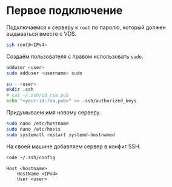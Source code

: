 # Первое подключение

Подключаемся к серверу к `root` по паролю, который должен выдываться вместе с VDS.
```sh
ssh root@<IPv4>
```

Создаём пользователя с правом использовать `sudo`.
```sh
adduser <user>
sudo adduser <username> sudo

su - <user>
mkdir .ssh
# cat ~/.ssh/id_rsa.pub
echo "<your-id-rsa.pub>" >> .ssh/authorized_keys
```

Придумываем имя новому серверу.
```sh
sudo nano /etc/hostname
sudo nano /etc/hosts
sudo systemctl restart systemd-hostnamed
```

На своей машине добавляем сервер в конфиг SSH.

```sh
code ~/.ssh/config
```

```
Host <hostname>
    HostName <IPv4>
    User <user>
```
